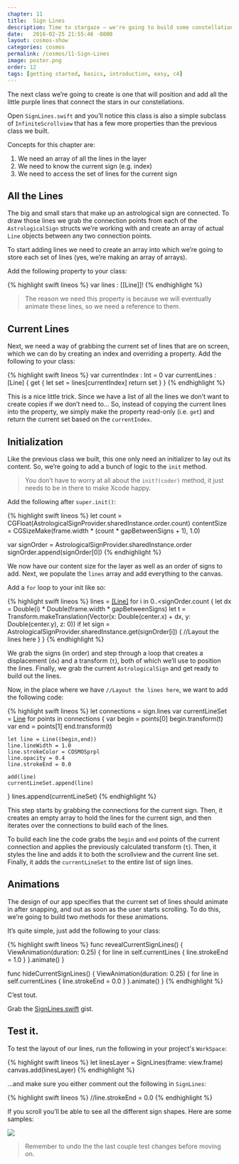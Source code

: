 ```yaml
---
chapter: 11
title:  Sign Lines
description: Time to stargaze – we're going to build some constellations.
date:   2016-02-25 21:55:46 -0800
layout: cosmos-show
categories: cosmos
permalink: /cosmos/11-Sign-Lines
image: poster.png
order: 12
tags: [getting started, basics, introduction, easy, c4]
---
```


The next class we’re going to create is one that will position and add all the little purple lines that connect the stars in our constellations.

Open `SignLines.swift` and you’ll notice this class is also a simple subclass of `InfiniteScrollview` that has a few more properties than the previous class we built.

Concepts for this chapter are:

1. We need an array of all the lines in the layer
2. We need to know the current sign (e.g. index)
3. We need to access the set of lines for the current sign

## All the Lines

The big and small stars that make up an astrological sign are connected. To draw those lines we grab the connection points from each of the `AstrologicalSign` structs we’re working with and create an array of actual `Line` objects between any two connection points.

To start adding lines we need to create an array into which we’re going to store each set of lines (yes, we’re making an array of arrays).

Add the following property to your class:

{% highlight swift lineos %}
var lines : [[Line]]!
{% endhighlight %}

> The reason we need this property is because we will eventually animate these lines, so we need a reference to them.

## Current Lines

Next, we need a way of grabbing the current set of lines that are on screen, which we can do by creating an index and overriding a property. Add the following to your class:

{% highlight swift lineos %}
var currentIndex : Int = 0
var currentLines : [Line] {
    get {
        let set = lines[currentIndex]
        return set
    }
}
{% endhighlight %}

This is a nice little trick. Since we have a list of all the lines we don’t want to create copies if we don’t need to… So, instead of copying the current lines into the property, we simply make the property read-only (i.e. `get`) and return the current set based on the `currentIndex`.

## Initialization

Like the previous class we built, this one only need an initializer to lay out its content. So, we’re going to add a bunch of logic to the `init` method.

> You don’t have to worry at all about the `init?(coder)` method, it just needs to be in there to make Xcode happy.

Add the following after `super.init()`:

{% highlight swift lineos %}
let count = CGFloat(AstrologicalSignProvider.sharedInstance.order.count)
contentSize = CGSizeMake(frame.width * (count * gapBetweenSigns + 1), 1.0)

var signOrder = AstrologicalSignProvider.sharedInstance.order
signOrder.append(signOrder[0])
{% endhighlight %}

We now have our content size for the layer as well as an order of signs to add. Next, we populate the `lines` array and add everything to the canvas.

Add a `for` loop to your init like so:

{% highlight swift lineos %}
lines = [[Line]]()
for i in 0..<signOrder.count {
    let dx = Double(i) * Double(frame.width * gapBetweenSigns)
    let t = Transform.makeTranslation(Vector(x: Double(center.x) + dx, y: Double(center.y), z: 0))
    if let sign = AstrologicalSignProvider.sharedInstance.get(signOrder[i]) {
        //Layout the lines here
    }
}
{% endhighlight %}

We grab the signs (in order) and step through a loop that creates a displacement (`dx`) and a transform (`t`), both of which we’ll use to position the lines. Finally, we grab the current `AstrologicalSign` and get ready to build out the lines.

Now, in the place where we have `//Layout the lines here`, we want to add the following code:

{% highlight swift lineos %}
let connections = sign.lines
var currentLineSet = [Line]()
for points in connections {
    var begin = points[0]
    begin.transform(t)
    var end = points[1]
    end.transform(t)
    
    let line = Line((begin,end))
    line.lineWidth = 1.0
    line.strokeColor = COSMOSprpl
    line.opacity = 0.4
    line.strokeEnd = 0.0
    
    add(line)
    currentLineSet.append(line)
}
lines.append(currentLineSet)
{% endhighlight %}

This step starts by grabbing the connections for the current sign. Then, it creates an empty array to hold the lines for the current sign, and then iterates over the connections to build each of the lines.

To build each line the code grabs the `begin` and `end` points of the current connection and applies the previously calculated transform (`t`). Then, it styles the line and adds it to both the scrollview and the current line set. Finally, it adds the `currentLineSet` to the entire list of sign lines.

## Animations

The design of our app specifies that the current set of lines should animate in after snapping, and out as soon as the user starts scrolling. To do this, we’re going to build two methods for these animations.

It’s quite simple, just add the following to your class:

{% highlight swift lineos %}
func revealCurrentSignLines() {
    ViewAnimation(duration: 0.25) {
        for line in self.currentLines {
            line.strokeEnd = 1.0
        }
    }.animate()
}

func hideCurrentSignLines() {
    ViewAnimation(duration: 0.25) {
        for line in self.currentLines {
            line.strokeEnd = 0.0
        }
    }.animate()
}
{% endhighlight %}

C’est tout.

Grab the [SignLines.swift](https://gist.github.com/C4Framework/7b3497da5c4094e65f970) gist.

## Test it.

To test the layout of our lines, run the following in your project's `WorkSpace`:

{% highlight swift lineos %}
let linesLayer = SignLines(frame: view.frame)
canvas.add(linesLayer)
{% endhighlight %}

…and make sure you either comment out the following in `SignLines`:

{% highlight swift lineos %}
//line.strokeEnd = 0.0
{% endhighlight %}

If you scroll you’ll be able to see all the different sign shapes. Here are some samples:

![](01.png)

> Remember to undo the the last couple test changes before moving on.
